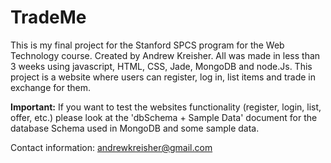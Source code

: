 # TradeMe
This is my final project for the Stanford SPCS program for the Web Technology course. Created by Andrew Kreisher. All was made in less than 3 weeks using javascript, HTML, CSS, Jade, MongoDB and node.Js. This project is a website where users can register, log in, list items and trade in exchange for them. 

**Important:**
If you want to test the websites functionality (register, login, list, offer, etc.) please look at the 'dbSchema + Sample Data' document for the database Schema used in MongoDB and some sample data.  

Contact information: andrewkreisher@gmail.com 
